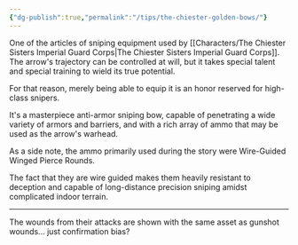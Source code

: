 ```yaml
---
{"dg-publish":true,"permalink":"/tips/the-chiester-golden-bows/"}
---
```


One of the articles of sniping equipment used by [[Characters/The Chiester Sisters Imperial Guard Corps\|The Chiester Sisters Imperial Guard Corps]].
The arrow's trajectory can be controlled at will, but it takes special talent and special training to wield its true potential.

For that reason, merely being able to equip it is an honor reserved for high-class snipers.

It's a masterpiece anti-armor sniping bow, capable of penetrating a wide variety of armors and barriers, and with a rich array of ammo that may be used as the arrow's warhead.

As a side note, the ammo primarily used during the story were Wire-Guided Winged Pierce Rounds.

The fact that they are wire guided makes them heavily resistant to deception and capable of long-distance precision sniping amidst complicated indoor terrain.

-----------

The wounds from their attacks are shown with the same asset as gunshot wounds... just confirmation bias?